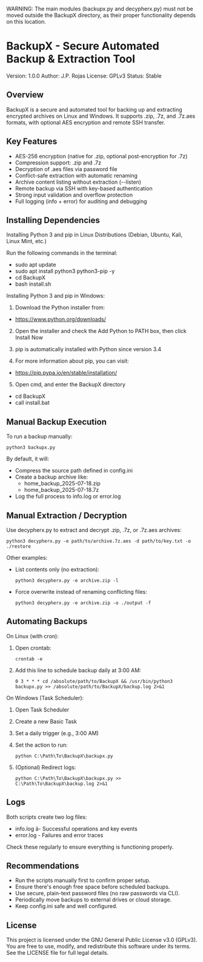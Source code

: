 
WARNING: The main modules (backupx.py and decypherx.py)
must not be moved outside the BackupX directory, 
as their proper functionality depends on this location.


BackupX - Secure Automated Backup & Extraction Tool
====================================================

Version: 1.0.0
Author: J.P. Rojas
License: GPLv3
Status: Stable

Overview
--------

BackupX is a secure and automated tool for backing up and extracting encrypted archives on Linux and Windows.
It supports .zip, .7z, and .7z.aes formats, with optional AES encryption and remote SSH transfer.

Key Features
------------

- AES-256 encryption (native for .zip, optional post-encryption for .7z)
- Compression support: .zip and .7z
- Decryption of .aes files via password file
- Conflict-safe extraction with automatic renaming
- Archive content listing without extraction (--listen)
- Remote backup via SSH with key-based authentication
- Strong input validation and overflow protection
- Full logging (info + error) for auditing and debugging

Installing Dependencies
-----------------------

Installing Python 3 and pip in Linux Distributions (Debian, Ubuntu, Kali, Linux Mint, etc.)

Run the following commands in the terminal:

- sudo apt update
- sudo apt install python3 python3-pip -y
- cd BackupX
- bash install.sh

Installing Python 3 and pip in Windows:

1. Download the Python installer from:
- https://www.python.org/downloads/

2. Open the installer and check the Add Python to PATH box, then click Install Now

3. pip is automatically installed with Python since version 3.4

4. For more information about pip, you can visit:
- https://pip.pypa.io/en/stable/installation/

5. Open cmd, and enter the BackupX directory
- cd BackupX
- call install.bat


Manual Backup Execution
-----------------------

To run a backup manually:

    python3 backupx.py

By default, it will:

- Compress the source path defined in config.ini
- Create a backup archive like:
    - home_backup_2025-07-18.zip
    - home_backup_2025-07-18.7z
- Log the full process to info.log or error.log

Manual Extraction / Decryption
------------------------------

Use decypherx.py to extract and decrypt .zip, .7z, or .7z.aes archives:

    python3 decypherx.py -e path/to/archive.7z.aes -d path/to/key.txt -o ./restore

Other examples:

- List contents only (no extraction):

      python3 decypherx.py -e archive.zip -l

- Force overwrite instead of renaming conflicting files:

      python3 decypherx.py -e archive.zip -o ./output -f

Automating Backups
------------------

On Linux (with cron):

1. Open crontab:

       crontab -e

2. Add this line to schedule backup daily at 3:00 AM:

       0 3 * * * cd /absolute/path/to/BackupX && /usr/bin/python3 backupx.py >> /absolute/path/to/BackupX/backup.log 2>&1

On Windows (Task Scheduler):

1. Open Task Scheduler
2. Create a new Basic Task
3. Set a daily trigger (e.g., 3:00 AM)
4. Set the action to run:

       python C:\Path\To\BackupX\backupx.py

5. (Optional) Redirect logs:

       python C:\Path\To\BackupX\backupx.py >> C:\Path\To\BackupX\backup.log 2>&1

Logs
----

Both scripts create two log files:

- info.log â- Successful operations and key events
- error.log - Failures and error traces

Check these regularly to ensure everything is functioning properly.

Recommendations
---------------

- Run the scripts manually first to confirm proper setup.
- Ensure there's enough free space before scheduled backups.
- Use secure, plain-text password files (no raw passwords via CLI).
- Periodically move backups to external drives or cloud storage.
- Keep config.ini safe and well configured.

License
-------

This project is licensed under the GNU General Public License v3.0 (GPLv3).
You are free to use, modify, and redistribute this software under its terms.
See the LICENSE file for full legal details.
